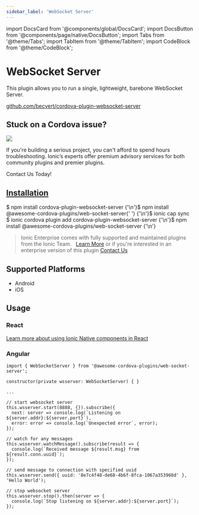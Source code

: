 ```yaml
---
sidebar_label: 'WebSocket Server'
---
```


import DocsCard from '@components/global/DocsCard';
import DocsButton from '@components/page/native/DocsButton';
import Tabs from '@theme/Tabs';
import TabItem from '@theme/TabItem';
import CodeBlock from '@theme/CodeBlock';

# WebSocket Server

This plugin allows you to run a single, lightweight, barebone WebSocket Server.

<p>
  <a href="https://github.com/becvert/cordova-plugin-websocket-server" target="_blank" rel="noopener" className="git-link">github.com/becvert/cordova-plugin-websocket-server</a>
</p>

<h2>Stuck on a Cordova issue?</h2>
<DocsCard
  className="cordova-ee-card"
  header="Don't waste precious time on plugin issues."
  href="https://ionicframework.com/sales?product_of_interest=Ionic%20Native"
>
  <div>
    <img src="/docs/icons/native-cordova-bot.png" class="cordova-ee-img" />
    <p>
      If you're building a serious project, you can't afford to spend hours troubleshooting. Ionic’s experts offer
      premium advisory services for both community plugins and premier plugins.
    </p>
    <DocsButton className="native-ee-detail">Contact Us Today!</DocsButton>
  </div>
</DocsCard>

<h2 id="installation">
  <a href="#installation">Installation</a>
</h2>
<Tabs
  groupId="runtime"
  defaultValue="Capacitor"
  values={[
    { value: 'Capacitor', label: 'Capacitor' },
    { value: 'Cordova', label: 'Cordova' },
    { value: 'Enterprise', label: 'Enterprise' },
  ]}
>
  <TabItem value="Capacitor">
    <CodeBlock className="language-shell">
      $ npm install cordova-plugin-websocket-server {'\n'}$ npm install @awesome-cordova-plugins/web-socket-server{' '}
      {'\n'}$ ionic cap sync
    </CodeBlock>
  </TabItem>
  <TabItem value="Cordova">
    <CodeBlock className="language-shell">
      $ ionic cordova plugin add cordova-plugin-websocket-server {'\n'}$ npm install
      @awesome-cordova-plugins/web-socket-server {'\n'}
    </CodeBlock>
  </TabItem>
  <TabItem value="Enterprise">
    <blockquote>
      Ionic Enterprise comes with fully supported and maintained plugins from the Ionic Team. &nbsp;
      <a class="btn" href="https://ionic.io/docs/premier-plugins">Learn More</a> or if you're interested in an enterprise version of this plugin <a class="btn" href="https://ionicframework.com/sales?product_of_interest=Ionic%20Enterprise%20Engine">Contact Us</a>
    </blockquote>
  </TabItem>
</Tabs>

## Supported Platforms

- Android
- iOS

## Usage

### React

[Learn more about using Ionic Native components in React](../native-community.md#react)

### Angular

```tsx
import { WebSocketServer } from '@awesome-cordova-plugins/web-socket-server';

constructor(private wsserver: WebSocketServer) { }

...

// start websocket server
this.wsserver.start(8888, {}).subscribe({
  next: server => console.log(`Listening on ${server.addr}:${server.port}`),
  error: error => console.log(`Unexpected error`, error);
});

// watch for any messages
this.wsserver.watchMessage().subscribe(result => {
  console.log(`Received message ${result.msg} from ${result.conn.uuid}`);
});

// send message to connection with specified uuid
this.wsserver.send({ uuid: '8e7c4f48-de68-4b6f-8fca-1067a353968d' }, 'Hello World');

// stop websocket server
this.wsserver.stop().then(server => {
  console.log(`Stop listening on ${server.addr}:${server.port}`);
});

```

